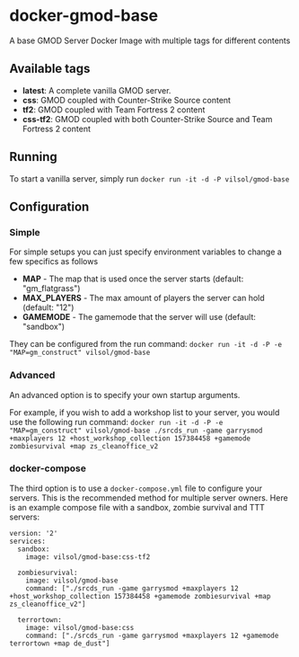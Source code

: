 # docker-gmod-base
A base GMOD Server Docker Image with multiple tags for different contents

## Available tags

 * **latest**: A complete vanilla GMOD server.
 * **css**: GMOD coupled with Counter-Strike Source content
 * **tf2**: GMOD coupled with Team Fortress 2 content
 * **css-tf2**: GMOD coupled with both Counter-Strike Source and Team Fortress 2 content

## Running

To start a vanilla server, simply run `docker run -it -d -P vilsol/gmod-base`

## Configuration
### Simple

For simple setups you can just specify environment variables to change a few specifics as follows

* **MAP** - The map that is used once the server starts (default: "gm_flatgrass")
* **MAX_PLAYERS** - The max amount of players the server can hold (default: "12")
* **GAMEMODE** - The gamemode that the server will use (default: "sandbox")

They can be configured from the run command: `docker run -it -d -P -e "MAP=gm_construct" vilsol/gmod-base`

### Advanced

An advanced option is to specify your own startup arguments.

For example, if you wish to add a workshop list to your server, you would use the following run command:
`docker run -it -d -P -e "MAP=gm_construct" vilsol/gmod-base ./srcds_run -game garrysmod +maxplayers 12 +host_workshop_collection 157384458 +gamemode zombiesurvival +map zs_cleanoffice_v2`

### docker-compose

The third option is to use a `docker-compose.yml` file to configure your servers. This is the recommended method for multiple server owners. Here is an example compose file with a sandbox, zombie survival and TTT servers:

```
version: '2'
services:
  sandbox:
    image: vilsol/gmod-base:css-tf2

  zombiesurvival:
    image: vilsol/gmod-base
    command: ["./srcds_run -game garrysmod +maxplayers 12 +host_workshop_collection 157384458 +gamemode zombiesurvival +map zs_cleanoffice_v2"]

  terrortown:
    image: vilsol/gmod-base:css
    command: ["./srcds_run -game garrysmod +maxplayers 12 +gamemode terrortown +map de_dust"]
```